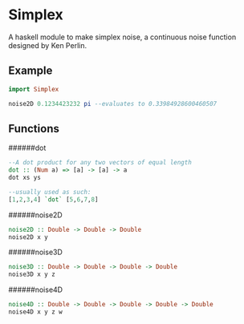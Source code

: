 Simplex
=======

A haskell module to make simplex noise, a continuous noise function designed by Ken Perlin.

Example
-------
```haskell
import Simplex

noise2D 0.1234423232 pi --evaluates to 0.33984928600460507
```

Functions
---------

######dot
```haskell
--A dot product for any two vectors of equal length
dot :: (Num a) => [a] -> [a] -> a
dot xs ys 

--usually used as such:
[1,2,3,4] `dot` [5,6,7,8] 
```

######noise2D
```haskell
noise2D :: Double -> Double -> Double
noise2D x y
```

######noise3D
```haskell
noise3D :: Double -> Double -> Double -> Double
noise3D x y z
```

######noise4D
```haskell
noise4D :: Double -> Double -> Double -> Double -> Double
noise4D x y z w
```
